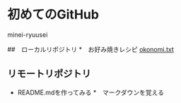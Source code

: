 # 初めてのGitHub
minei-ryuusei

##　ローカルリポジトリ
*　お好み焼きレシピ
	[okonomi.txt](okonomi.txt)

## リモートリポジトリ
* README.mdを作ってみる
*　マークダウンを覚える
